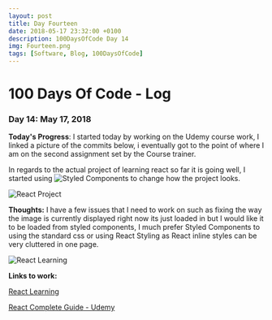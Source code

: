 ```yaml
---
layout: post
title: Day Fourteen
date: 2018-05-17 23:32:00 +0100
description: 100DaysOfCode Day 14
img: Fourteen.png
tags: [Software, Blog, 100DaysOfCode]
---
```


# 100 Days Of Code - Log 

### Day 14: May 17, 2018

**Today's Progress**: I started today by working on the Udemy course work, I linked a picture of the commits below, i eventually got to the point of where I am on the second assignment set by the Course trainer.

In regards to the actual project of learning react so far it is going well, I started using ![ Styled Components](https://www.styled-components.com/docs/api) to change how the project looks.

![React Project]({{site.baseurl}}/assets/img/react-project.png)

**Thoughts:** I have a few issues that I need to work on such as fixing the way the image is currently displayed right now its just loaded in but I would like it to be loaded from styled components, I much prefer Styled Components to using the standard css or using React Styling as React inline styles can be very cluttered in one page.


![React Learning]({{site.baseurl}}/assets/img/React-Learning.png)

**Links to work:** 

[React Learning](https://github.com/NathanScott85/react-learning)

[React Complete Guide - Udemy](https://github.com/NathanScott85/react-complete-guide)
